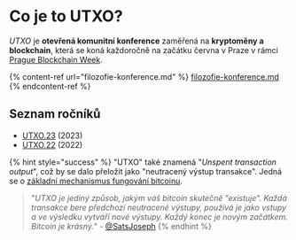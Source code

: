 # Co je to UTXO?

_UTXO_ je **otevřená komunitní konference** zaměřená na **kryptoměny a blockchain**, která se koná každoročně na začátku června v Praze v rámci [Prague Blockchain Week](https://prgblockweek.com/).

{% content-ref url="filozofie-konference.md" %}
[filozofie-konference.md](filozofie-konference.md)
{% endcontent-ref %}

## Seznam ročníků

* [UTXO.23](udalosti/23.md) (2023)
* [UTXO.22](udalosti/utxo.22/) (2022)

{% hint style="success" %}
"UTXO" také znamená "_Unspent transaction output_", což by se dalo přeložit jako "neutracený výstup transakce". Jedná se o [základní mechanismus fungování bitcoinu](https://www.alza.cz/transakcni-poplatky-a-minimalni-velikost-utxo#co-je-utxo).

> "_UTXO je jediný způsob, jakým váš bitcoin skutečně "existuje". Každá transakce bere předchozí neutracené výstupy, používá je jako vstupy a ve výsledku vytváří nové výstupy. Každý konec je novým začátkem. Bitcoin je krásný._" - [@SatsJoseph](https://twitter.com/SatsJoseph/status/1370329486059843588)
{% endhint %}
